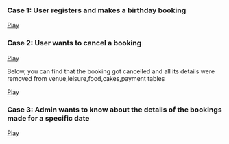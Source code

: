 ### Case 1: User registers and makes a birthday booking 

[Play](https://drive.google.com/file/d/1W_9kVaXQCjYRuWAMgr6PR79GcLGAPhC0/view?usp=sharing)

### Case 2: User wants to cancel a booking

[Play](https://drive.google.com/file/d/1tbvtscs75T53xtwP7jpz3dndaNPtOLjl/view?usp=sharing)

Below, you can find that the booking got cancelled and all its details were removed from venue,leisure,food,cakes,payment tables

[Play](https://drive.google.com/file/d/1YT9YwgWCAvHcHJgYKqsEwhFoeF2q1ddF/view?usp=sharing)

### Case 3: Admin wants to know about the details of the bookings made for a specific date

[Play](https://drive.google.com/file/d/1rc-N0xbJJtTP6hP7yXYqThcYYa3ZqHR9/view?usp=sharing)

<br/>

